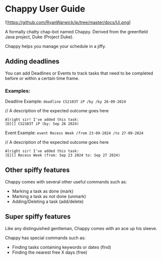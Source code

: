 # Chappy User Guide

![https://github.com/RyanWarwick/ip/tree/master/docs/Ui.png]

A formally chatty chap-bot named Chappy. Derived from the greenfield Java project, Duke (Project Duke).

Chappy helps you manage your schedule in a jiffy.

## Adding deadlines

You can add Deadlines or Events to track tasks that need to be completed before or within a certain time frame.

### Examples:

Deadline Example: `deadline CS2103T iP /by /by 26-09-2024`

// A description of the expected outcome goes here

```
Alright sir! I've added this task:
[D][] CS2103T iP (by: Sep 26 2024)
```

Event Example: `event Recess Week /from 23-09-2024 /to 27-09-2024`

// A description of the expected outcome goes here

```
Alright sir! I've added this task:
[E][] Recess Week (from: Sep 23 2024 to: Sep 27 2024)
```

## Other spiffy features

Chappy comes with several other useful commands such as:

- Marking a task as done (mark)
- Marking a task as not done (unmark)
- Adding/Deleting a task (add/delete)


## Super spiffy features

Like any distinguished gentleman, Chappy comes with an ace up his sleeve.

Chappy has special commands such as:

- Finding tasks containing keywords or dates (find)
- Finding the nearest free X days (free)
